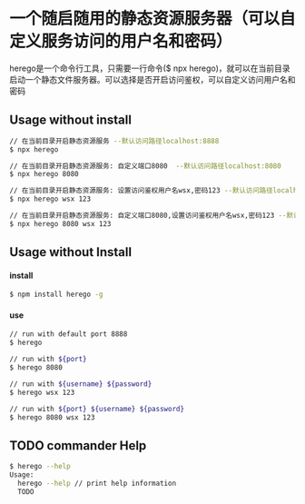 一个随启随用的静态资源服务器（可以自定义服务访问的用户名和密码）
==============================
herego是一个命令行工具，只需要一行命令($ npx herego)，就可以在当前目录启动一个静态文件服务器。可以选择是否开启访问鉴权，可以自定义访问用户名和密码
## Usage without install
```sh
// 在当前目录开启静态资源服务 --默认访问路径localhost:8888
$ npx herego

// 在当前目录开启静态资源服务: 自定义端口8080  --默认访问路径localhost:8080
$ npx herego 8080

// 在当前目录开启静态资源服务: 设置访问鉴权用户名wsx,密码123 --默认访问路径localhost:8888
$ npx herego wsx 123

// 在当前目录开启静态资源服务: 自定义端口8080,设置访问鉴权用户名wsx,密码123 --默认访问路径localhost:8888
$ npx herego 8080 wsx 123

```
## Usage without Install

#### install

```sh
$ npm install herego -g
```
#### use

```sh
// run with default port 8888
$ herego

// run with ${port}
$ herego 8080

// run with ${username} ${password}
$ herego wsx 123

// run with ${port} ${username} ${password}
$ herego 8080 wsx 123

```

## TODO commander Help

```sh
$ herego --help
Usage:
  herego --help // print help information
  TODO
```

